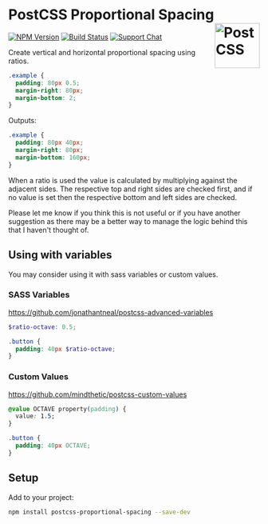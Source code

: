 # PostCSS Proportional Spacing [<img src="https://postcss.github.io/postcss/logo.svg" alt="PostCSS" width="90" height="90" align="right">][postcss]

[![NPM Version][npm-img]][npm-url]
[![Build Status][cli-img]][cli-url]
[![Support Chat][git-img]][git-url]

Create vertical and horizontal proportional spacing using ratios.

```css
.example {
  padding: 80px 0.5;
  margin-right: 80px;
  margin-bottom: 2;
}
```

Outputs:

```css
.example {
  padding: 80px 40px;
  margin-right: 80px;
  margin-bottom: 160px;
}
```

When a ratio is used the value is calculated by multiplying against the adjacent sides. The respective top and right sides are checked first, and if no value is set then the respective bottom and left sides are checked.

Please let me know if you think this is not useful or if you have another suggestion as there may be a better way to manage the logic behind this that I haven't thought of.

## Using with variables

You may consider using it with sass variables or custom values.

### SASS Variables

https://github.com/jonathantneal/postcss-advanced-variables

```scss
$ratio-octave: 0.5;

.button {
  padding: 40px $ratio-octave;
}
```

### Custom Values

https://github.com/mindthetic/postcss-custom-values

```css
@value OCTAVE property(padding) {
  value: 1.5;
}

.button {
  padding: 40px OCTAVE;
}
```

## Setup

Add to your project:

```bash
npm install postcss-proportional-spacing --save-dev
```

[cli-img]: https://img.shields.io/travis/mindthetic/postcss-proportional-spacing.svg
[cli-url]: https://travis-ci.org/mindthetic/postcss-proportional-spacing
[git-img]: https://img.shields.io/badge/support-chat-blue.svg
[git-url]: https://gitter.im/postcss/postcss
[npm-img]: https://img.shields.io/npm/v/postcss-proportional-spacing.svg
[npm-url]: https://www.npmjs.com/package/postcss-proportional-spacing
[postcss]: https://github.com/postcss/postcss
[postcss proportional spacing]: https://github.com/mindthetic/postcss-proportional-spacing
